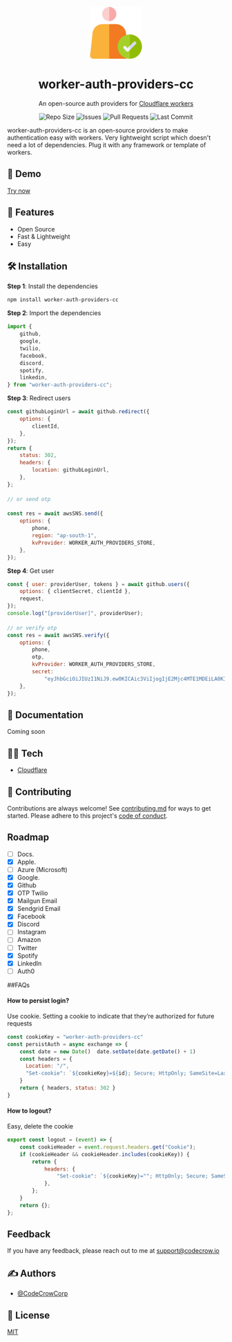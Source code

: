 <p align="center"><img src="/logo.png" alt="worker-auth-providers-cc" width="120px"></p>

<h1 align="center">worker-auth-providers-cc</h1>

<p align="center">
An open-source auth providers for <a href="https://workers.cloudflare.com/">Cloudflare workers</a>
</p>

<p align="center">
<img src="https://img.shields.io/github/repo-size/subhendukundu/worker-auth-providers-cc?color=%23DA631D&label=Repo%20Size" alt="Repo Size">

<img src="https://img.shields.io/github/issues/subhendukundu/worker-auth-providers-cc?color=%23DA631D&label=Issues" alt="Issues">

<img src="https://img.shields.io/github/issues-pr/subhendukundu/worker-auth-providers-cc?color=%23DA631D&label=Pull%20Requests" alt="Pull Requests">

<img src="https://img.shields.io/github/last-commit/subhendukundu/worker-auth-providers-cc?color=%23DA631D&label=Last%20Commit" alt="Last Commit">

</p>
worker-auth-providers-cc is an open-source providers to make authentication easy with workers. Very lightweight script which doesn't need a lot of dependencies. Plug it with any framework or template of workers.

## 🚀 Demo

[Try now](https://worker-auth-providers-cc.coolbio.workers.dev)

## 🧐 Features

- Open Source
- Fast & Lightweight
- Easy

## 🛠️ Installation

**Step 1**: Install the dependencies

```bash
npm install worker-auth-providers-cc
```

**Step 2**: Import the dependencies

```javascript
import {
	github,
	google,
	twilio,
	facebook,
	discord,
	spotify,
	linkedin,
} from "worker-auth-providers-cc";
```

**Step 3**: Redirect users

```javascript
const githubLoginUrl = await github.redirect({
	options: {
		clientId,
	},
});
return {
	status: 302,
	headers: {
		location: githubLoginUrl,
	},
};

// or send otp

const res = await awsSNS.send({
	options: {
		phone,
		region: "ap-south-1",
		kvProvider: WORKER_AUTH_PROVIDERS_STORE,
	},
});
```

**Step 4**: Get user

```javascript
const { user: providerUser, tokens } = await github.users({
	options: { clientSecret, clientId },
	request,
});
console.log("[providerUser]", providerUser);

// or verify otp
const res = await awsSNS.verify({
	options: {
		phone,
		otp,
		kvProvider: WORKER_AUTH_PROVIDERS_STORE,
		secret:
			"eyJhbGciOiJIUzI1NiJ9.ew0KICAic3ViIjogIjE2Mjc4MTE1MDEiLA0KICAibmFtZSI6ICJoYWFsLmluIiwNCiAgImlhdCI6ICIwMTA4MjAyMCINCn0.aNr18szvBz3Db3HAsJ-2KHYbnnHwHfK65CiZ_AWwpc0",
	},
});
```

## 📃 Documentation

Coming soon

## 👩‍💻 Tech

- [Cloudflare](https://www.cloudflare.com/)

## 🍰 Contributing

Contributions are always welcome!
See [contributing.md](contributing.md) for ways to get started.
Please adhere to this project's [code of conduct](code-of-conduct.md).

## Roadmap

- [ ] Docs.
- [x] Apple.
- [ ] Azure (Microsoft)
- [x] Google.
- [x] Github
- [x] OTP Twilio
- [x] Mailgun Email
- [x] Sendgrid Email
- [x] Facebook
- [x] Discord
- [ ] Instagram
- [ ] Amazon
- [ ] Twitter
- [x] Spotify
- [x] LinkedIn
- [ ] Auth0

##FAQs

#### How to persist login?

Use cookie. Setting a cookie to indicate that they’re authorized for future requests

```javascript
const cookieKey = "worker-auth-providers-cc"
const persistAuth = async exchange => {
    const date = new Date()  date.setDate(date.getDate() + 1)
    const headers = {
      Location: "/",
      "Set-cookie": `${cookieKey}=${id}; Secure; HttpOnly; SameSite=Lax; Expires=${date.toUTCString()}`,
    }
    return { headers, status: 302 }
}
```

#### How to logout?

Easy, delete the cookie

```javascript
export const logout = (event) => {
	const cookieHeader = event.request.headers.get("Cookie");
	if (cookieHeader && cookieHeader.includes(cookieKey)) {
		return {
			headers: {
				"Set-cookie": `${cookieKey}=""; HttpOnly; Secure; SameSite=Lax;`,
			},
		};
	}
	return {};
};
```

## Feedback

If you have any feedback, please reach out to me at support@codecrow.io

## ✍️ Authors

- [@CodeCrowCorp](https://www.github.com/CodeCrowCorp)

## 💼 License

[MIT](https://github.com/CodeCrowCorp/worker-auth-providers-cc/blob/main/LICENSE)
